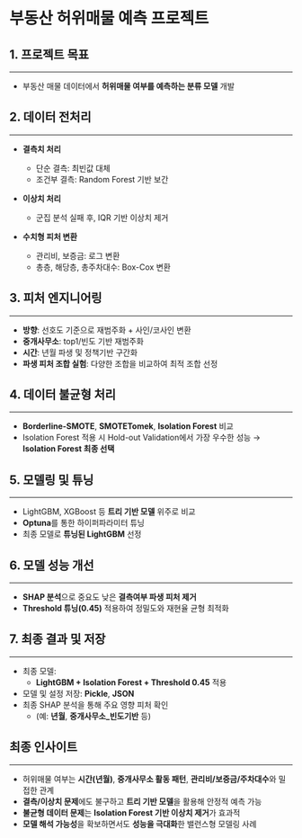 # 부동산 허위매물 예측 프로젝트

## 1. 프로젝트 목표
---
- 부동산 매물 데이터에서 **허위매물 여부를 예측하는 분류 모델** 개발

## 2. 데이터 전처리
---
- **결측치 처리**  
  - 단순 결측: 최빈값 대체
  - 조건부 결측: Random Forest 기반 보간

- **이상치 처리**  
  - 군집 분석 실패 후, IQR 기반 이상치 제거

- **수치형 피처 변환**  
  - 관리비, 보증금: 로그 변환
  - 총층, 해당층, 총주차대수: Box-Cox 변환

## 3. 피처 엔지니어링
---
- **방향**: 선호도 기준으로 재범주화 + 사인/코사인 변환  
- **중개사무소**: top1/빈도 기반 재범주화  
- **시간**: 년월 파생 및 정책기반 구간화  
- **파생 피처 조합 실험**: 다양한 조합을 비교하여 최적 조합 선정

## 4. 데이터 불균형 처리
---
- **Borderline-SMOTE**, **SMOTETomek**, **Isolation Forest** 비교  
- Isolation Forest 적용 시 Hold-out Validation에서 가장 우수한 성능 → **Isolation Forest 최종 선택**

## 5. 모델링 및 튜닝
---
- LightGBM, XGBoost 등 **트리 기반 모델** 위주로 비교
- **Optuna**를 통한 하이퍼파라미터 튜닝
- 최종 모델로 **튜닝된 LightGBM** 선정

## 6. 모델 성능 개선
---
- **SHAP 분석**으로 중요도 낮은 **결측여부 파생 피처 제거**
- **Threshold 튜닝(0.45)** 적용하여 정밀도와 재현율 균형 최적화

## 7. 최종 결과 및 저장
---
- 최종 모델:  
  - **LightGBM + Isolation Forest + Threshold 0.45** 적용  
- 모델 및 설정 저장: **Pickle**, **JSON**
- 최종 SHAP 분석을 통해 주요 영향 피처 확인
  - (예: **년월**, **중개사무소_빈도기반** 등)

## 최종 인사이트
---
- 허위매물 여부는 **시간(년월)**, **중개사무소 활동 패턴**, **관리비/보증금/주차대수**와 밀접한 관계
- **결측/이상치 문제**에도 불구하고 **트리 기반 모델**을 활용해 안정적 예측 가능
- **불균형 데이터 문제**는 **Isolation Forest 기반 이상치 제거**가 효과적
- **모델 해석 가능성**을 확보하면서도 **성능을 극대화**한 밸런스형 모델링 사례